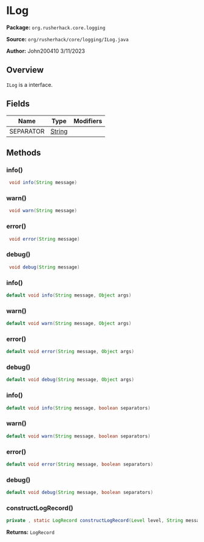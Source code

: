 # ILog

**Package:** `org.rusherhack.core.logging`

**Source:** `org/rusherhack/core/logging/ILog.java`

**Author:** John200410 3/11/2023



## Overview

`ILog` is a interface.

## Fields

| Name | Type | Modifiers |
|------|------|----------|
| SEPARATOR | [String](https://docs.oracle.com/en/java/javase/21/docs/api/java.base/java/lang/String.html) |  |


## Methods

### info()

```java
 void info(String message)
```

### warn()

```java
 void warn(String message)
```

### error()

```java
 void error(String message)
```

### debug()

```java
 void debug(String message)
```

### info()

```java
default void info(String message, Object args)
```

### warn()

```java
default void warn(String message, Object args)
```

### error()

```java
default void error(String message, Object args)
```

### debug()

```java
default void debug(String message, Object args)
```

### info()

```java
default void info(String message, boolean separators)
```

### warn()

```java
default void warn(String message, boolean separators)
```

### error()

```java
default void error(String message, boolean separators)
```

### debug()

```java
default void debug(String message, boolean separators)
```

### constructLogRecord()

```java
private , static LogRecord constructLogRecord(Level level, String message, Object args)
```

**Returns:** `LogRecord`

